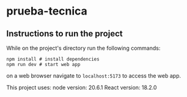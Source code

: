 # prueba-tecnica

## Instructions to run the project
While on the project's directory run the following commands:
```shell
npm install	# install dependencies
npm run dev	# start web app
```

on a web browser navigate to `localhost:5173` to access the web app.

This project uses:
node  version: 20.6.1 
React version: 18.2.0

